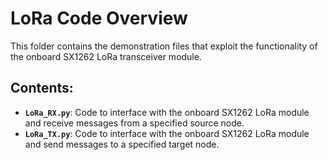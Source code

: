 # LoRa Code Overview

This folder contains the demonstration files that exploit the functionality of the onboard SX1262 LoRa transceiver module.

## Contents:

- **`LoRa_RX.py`**: Code to interface with the onboard SX1262 LoRa module and receive messages from a specified source node.
- **`LoRa_TX.py`**: Code to interface with the onboard SX1262 LoRa module and send messages to a specified target node.
